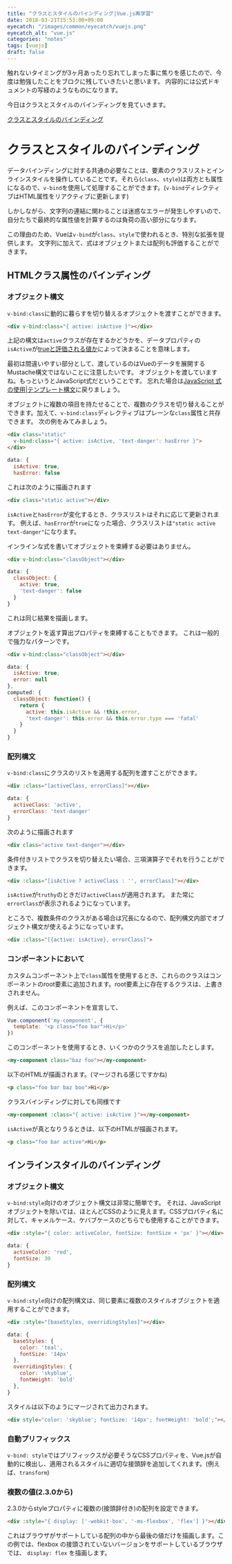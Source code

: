 ```yaml
---
title: "クラスとスタイルのバインディング|Vue.js再学習"
date: 2018-03-21T15:53:00+09:00
eyecatch: "/images/common/eyecatch/vuejs.png"
eyecatch_alt: "vue.js"
categories: "notes"
tags: [vuejs]
draft: false
---
```


触れないタイミングが3ヶ月あったり忘れてしまった事に焦りを感じたので、今度は勉強したことをブロクに残していきたいと思います。
内容的には公式ドキュメントの写経のようなものになります。

今日はクラスとスタイルのバインディングを見ていきます。

[クラスとスタイルのバインディング](https://jp.vuejs.org/v2/guide/computed.html#%E3%82%A6%E3%82%A9%E3%83%83%E3%83%81%E3%83%A3)

# クラスとスタイルのバインディング

データバインディングに対する共通の必要なことは、要素のクラスリストとインラインスタイルを操作していることです。それら(`class`、`style`)は両方とも属性になるので、`v-bind`を使用して処理することができます。(`v-bind`ディレクティブはHTML属性をリアクティブに更新します)

しかしながら、文字列の連結に関わることは迷惑なエラーが発生しやすいので、自分たちで最終的な属性値を計算するのは負荷の高い部分になります。

この理由のため、Vueは`v-bind`が`class`、`style`で使われるとき、特別な拡張を提供します。
文字列に加えて、式はオブジェクトまたは配列も評価することができます。

## HTMLクラス属性のバインディング

### オブジェクト構文

`v-bind:class`に動的に暮らすを切り替えるオブジェクトを渡すことができます。

```html
<div v-bind:class="{ active: isActive }"></div>
```

上記の構文は`active`クラスが存在するかどうかを、データプロパティの`isActive`が[trueと評価される値か](https://developer.mozilla.org/ja/docs/Glossary/Boolean)によって決まることを意味します。

最初は間違いやすい部分として、渡しているのはVueのデータを展開するMustache構文ではないことに注意したいです。
オブジェクトを渡していますね。もっというとJavaScript式だということです。
忘れた場合は<a href="https://jp.vuejs.org/v2/guide/syntax.html#JavaScript-%E5%BC%8F%E3%81%AE%E4%BD%BF%E7%94%A8" target="_blank">JavaScript 式の使用|テンプレート構文</a>に戻りましょう。

オブジェクトに複数の項目を持たせることで、複数のクラスを切り替えることができます。加えて、`v-bind:class`ディレクティブはプレーンな`class`属性と共存できます。
次の例をみてみましょう。

```html
<div class="static"
  v-bind:class="{ active: isActive, 'text-danger': hasError }">
</div>
```

```JavaScript
data: {
  isActive: true,
  hasError: false

```

これは次のように描画されます

```html
<div class="static active"></div>
```

`isActive`と`hasError`が変化するとき、クラスリストはそれに応じて更新されます。
例えば、`hasError`が`true`になった場合、クラスリストは`"static active text-danger"`になります。

インラインな式を書いてオブジェクトを束縛する必要はありません。

```html
<div v-bind:class="classObject"></div>
```

```JavaScript
data: {
  classObject: {
    active: true,
    'text-danger': false
  }
}
```

これは同じ結果を描画します。

オブジェクトを返す算出プロパティを束縛することもできます。
これは一般的で強力なパターンです。

```html
<div v-bind:class="classObject"></div>
```

```Javascript
data: {
  isActive: true,
  error: null
},
computed: {
  classObject: function() {
    return {
      active: this.isActive && !this.error,
      'text-danger': this.error && this.error.type === 'fatal'
    }
  }
}
```

### 配列構文

`v-bind:class`にクラスのリストを適用する配列を渡すことができます。

```html
<div :class="[activeClass, errorClass]"></div>
```

```JavaScript
data: {
  activeClass: 'active',
  errorClass: 'text-danger'
}
```

次のように描画されます

```html
<div class="active text-danger"></div>
```

条件付きリストでクラスを切り替えたい場合、三項演算子でそれを行うことができます。

```html
<div :class="[isActive ? activeClass : '', errorClass]"></div>
```

`isActive`が`truthy`のときだけ`activeClass`が適用されます。
また常に`errorClass`が表示されるようになっています。

ところで、複数条件のクラスがある場合は冗長になるので、配列構文内部でオブジェクト構文が使えるようになっています。

```html
<div :class="[{active: isActive}, errorClass]">
```

### コンポーネントにおいて

カスタムコンポーネント上で`class`属性を使用するとき、これらのクラスはコンポーネントのroot要素に追加されます。root要素上に存在するクラスは、上書きされません。

例えば、このコンポーネントを宣言して、

```JavaScript
Vue.component('my-component', {
  template: '<p class="foo bar">Hi</p>'
})
```

このコンポーネントを使用するとき、いくつかのクラスを追加したとします。

```html
<my-component class="baz foo"></my-component>
```

以下のHTMLが描画されます。(マージされる感じですかね)

```html
<p class="foo bar baz boo">Hi</p>
```

クラスバインディングに対しても同様です

```html
<my-component :class="{ active: isActive }"></my-component>
```

`isActive`が真となりうるときは、以下のHTMLが描画されます。

```html
<p class="foo bar active">Hi</p>
```

## インラインスタイルのバインディング

### オブジェクト構文

`v-bind:style`向けのオブジェクト構文は非常に簡単です。
それは、JavaScriptオブジェクトを除いては、ほとんどCSSのように見えます。CSSプロパティ名に対して、キャメルケース、ケバブケースのどちらでも使用することができます。

```html
<div :style="{ color: activeColor, fontSize: fontSize + 'px' }"></div>
```

```JavaScript
data: {
  activeColor: 'red',
  fontSize: 30
}
```

### 配列構文

`v-bind:style`向けの配列構文は、同じ要素に複数のスタイルオブジェクトを適用することができます。

```html
<div :style="[baseStyles, overridingStyles]"></div>
```

```JavaScript
data: {
  baseStyles: {
    color: 'teal',
    fontSize: '14px'
  },
  overridingStyles: {
    color: 'skyblue',
    fontWeight: 'bold'
  },
}
```

スタイルは以下のようにマージされて出力されます。

```html
<div style="color: 'skyblue'; fontSize: '14px'; fontWeight: 'bold';"></div>
```


### 自動プリフィックス

`v-bind: style`ではプリフィックスが必要そうなCSSプロパティを、Vue.jsが自動的に検出し、適用されるスタイルに適切な接頭辞を追加してくれます。(例えば、`transform`)

### 複数の値(2.3.0から)

2.3.0からstyleプロパティに複数の(接頭辞付き)の配列を設定できます。

```html
<div :style="{ display: ['-webkit-box', '-ms-flexbox', 'flex'] }"></div>
```

これはブラウザがサポートしている配列の中から最後の値だけを描画します。この例では、flexbox の接頭されていないバージョンをサポートしているブラウザでは、 `display: flex` を描画します。